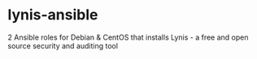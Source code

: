 # lynis-ansible
2 Ansible roles for Debian &amp; CentOS that installs Lynis - a free and open source security and auditing tool
